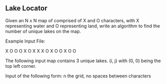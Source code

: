 ## Lake Locator

Given an N x N map of comprised of X and O characters, with X representing water and O representing land, write an algorithm to find the number of unique lakes on the map.

Example Input File:

X O O O
X O X X
X O X O
O X O O

The following input map contains 3 unique lakes.
(i, j) with (0, 0) being the top left corner.

Input of the following form:
n
the grid, no spaces between characters
